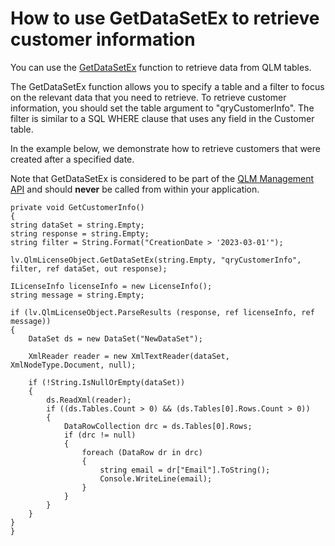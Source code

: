 # How to use GetDataSetEx to retrieve customer information

You can use the [GetDataSetEx](https://soraco.readme.io/reference/getdatasetex) function to retrieve data from QLM tables.

The GetDataSetEx function allows you to specify a table and a filter to focus on the relevant data that you need to retrieve. To retrieve customer information, you should set the table argument to "qryCustomerInfo". The filter is similar to a SQL WHERE clause that uses any field in the Customer table.

In the example below, we demonstrate how to retrieve customers that were created after a specified date.

Note that GetDataSetEx is considered to be part of the [QLM Management API](https://soraco.readme.io/reference/server-side-management-methods) and should **never** be called from within your application.

```
private void GetCustomerInfo()
{
string dataSet = string.Empty;
string response = string.Empty;
string filter = String.Format("CreationDate > '2023-03-01'");

lv.QlmLicenseObject.GetDataSetEx(string.Empty, "qryCustomerInfo", filter, ref dataSet, out response);

ILicenseInfo licenseInfo = new LicenseInfo();
string message = string.Empty;

if (lv.QlmLicenseObject.ParseResults (response, ref licenseInfo, ref message))
{
    DataSet ds = new DataSet("NewDataSet");

    XmlReader reader = new XmlTextReader(dataSet, XmlNodeType.Document, null);

    if (!String.IsNullOrEmpty(dataSet))
    {
        ds.ReadXml(reader);
        if ((ds.Tables.Count > 0) && (ds.Tables[0].Rows.Count > 0))
        {
            DataRowCollection drc = ds.Tables[0].Rows;
            if (drc != null)
            {
                foreach (DataRow dr in drc)
                {
                    string email = dr["Email"].ToString();
                    Console.WriteLine(email);
                }
            }
        }
    }
}
}
```
